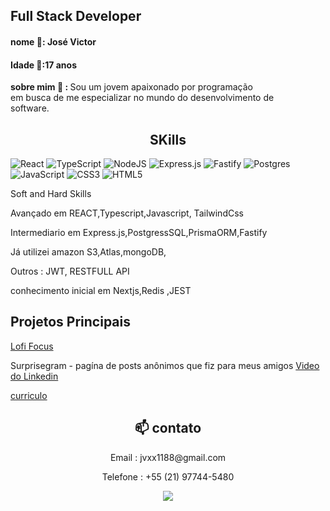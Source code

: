 <h2> Full Stack Developer</h3>
<h4> nome 💬: José Victor</h2>
<h4> Idade 💬:17 anos</h2>
<p > <strong>sobre mim 🤔 : </strong> Sou um jovem apaixonado por programação <br/> 
em busca de me especializar no mundo do desenvolvimento de <br/> 
software. <br/> 

<h2 align="center">SKills</h2>

![React](https://img.shields.io/badge/react-%2320232a.svg?style=for-the-badge&logo=react&logoColor=%2361DAFB)
![TypeScript](https://img.shields.io/badge/typescript-%23007ACC.svg?style=for-the-badge&logo=typescript&logoColor=white)
![NodeJS](https://img.shields.io/badge/node.js-6DA55F?style=for-the-badge&logo=node.js&logoColor=white)
![Express.js](https://img.shields.io/badge/express.js-%23404d59.svg?style=for-the-badge&logo=express&logoColor=%2361DAFB)
![Fastify](https://img.shields.io/badge/fastify-%23000000.svg?style=for-the-badge&logo=fastify&logoColor=white)
![Postgres](https://img.shields.io/badge/postgres-%23316192.svg?style=for-the-badge&logo=postgresql&logoColor=white)
![JavaScript](https://img.shields.io/badge/javascript-%23323330.svg?style=for-the-badge&logo=javascript&logoColor=%23F7DF1E)
![CSS3](https://img.shields.io/badge/css3-%231572B6.svg?style=for-the-badge&logo=css3&logoColor=white)
![HTML5](https://img.shields.io/badge/html5-%23E34F26.svg?style=for-the-badge&logo=html5&logoColor=white)


Soft and Hard Skills

Avançado em REACT,Typescript,Javascript, TailwindCss

Intermediario em Express.js,PostgressSQL,PrismaORM,Fastify

Já utilizei amazon S3,Atlas,mongoDB,

Outros : JWT, RESTFULL API

conhecimento inicial em Nextjs,Redis ,JEST

## Projetos Principais


<a href="https://www.lofifocus.site/" target="_blank">Lofi Focus</a>
<p>Surprisegram - pagína de posts anônimos que fiz para meus amigos <a href="https://www.linkedin.com/posts/jos%C3%A9-dami%C3%A3o-b8b3b5258_boa-noite-site-de-posts-atualizado-e-activity-7134664817767854080-o-DH?utm_source=share&utm_medium=member_desktop">Video do Linkedin</a></p>

<a href="https://jvxx1188.github.io/jvxx1188/cv.pdf" target="_blank">curriculo</a>

<div align="center">
  <h2 >📫 contato</h2> 
<p>Email : jvxx1188@gmail.com</p>
<p>Telefone : +55 (21) 97744-5480</p>
<a target="_blank" href="https://www.linkedin.com/in/jos%C3%A9-dami%C3%A3o-b8b3b5258/"> <img src="https://img.shields.io/badge/LinkedIn-0077B5?style=for-the-badge&logo=linkedin&logoColor=white"></img></a>
</div>

<!--falta adicionar meus projetos, adicionar um sobre mim melhor e talvez ajeitar as linguagens-->



